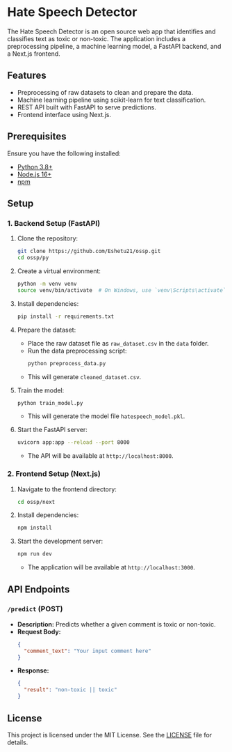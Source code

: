 # Hate Speech Detector

The Hate Speech Detector is an open source web app that identifies and classifies text as toxic or non-toxic. The application includes a preprocessing pipeline, a machine learning model, a FastAPI backend, and a Next.js frontend.

## Features

- Preprocessing of raw datasets to clean and prepare the data.
- Machine learning pipeline using scikit-learn for text classification.
- REST API built with FastAPI to serve predictions.
- Frontend interface using Next.js.

## Prerequisites

Ensure you have the following installed:

- [Python 3.8+](https://www.python.org/downloads/)
- [Node.js 16+](https://nodejs.org/)
- [npm](https://www.npmjs.com/)

## Setup

### 1. Backend Setup (FastAPI)

1. Clone the repository:
   ```bash
   git clone https://github.com/Eshetu21/ossp.git
   cd ossp/py
   ```

2. Create a virtual environment:
   ```bash
   python -m venv venv
   source venv/bin/activate  # On Windows, use `venv\Scripts\activate`
   ```

3. Install dependencies:
   ```bash
   pip install -r requirements.txt
   ```

4. Prepare the dataset:
   - Place the raw dataset file as `raw_dataset.csv` in the `data` folder.
   - Run the data preprocessing script:
     ```bash
     python preprocess_data.py
     ```
   - This will generate `cleaned_dataset.csv`.

5. Train the model:
   ```bash
   python train_model.py
   ```
   - This will generate the model file `hatespeech_model.pkl`.

6. Start the FastAPI server:
   ```bash
   uvicorn app:app --reload --port 8000
   ```
   - The API will be available at `http://localhost:8000`.

### 2. Frontend Setup (Next.js)

1. Navigate to the frontend directory:
   ```bash
   cd ossp/next
   ```

2. Install dependencies:
   ```bash
   npm install
   ```

3. Start the development server:
   ```bash
   npm run dev
   ```
   - The application will be available at `http://localhost:3000`.

## API Endpoints

### `/predict` (POST)

- **Description:** Predicts whether a given comment is toxic or non-toxic.
- **Request Body:**
  ```json
  {
    "comment_text": "Your input comment here"
  }
  ```
- **Response:**
  ```json
  {
    "result": "non-toxic || toxic"
  }
  ```
  
## License

This project is licensed under the MIT License. See the [LICENSE](./LICENSE) file for details.
